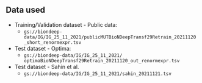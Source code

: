 ## Data used

- Training/Validation dataset - Public data:
  - `gs://biondeep-data/IG/IG_25_11_2021/publicMUTBioNDeepTransf29Retrain_20211120_short_renormexpr.tsv`
- Test dataset - Optima:
  - `gs://biondeep-data/IG/IG_25_11_2021/ optimaBioNDeepTransf29Retrain_20211120_out_renormexpr.tsv`
- Test dataset - Sahin et al.
  - `gs://biondeep-data/IG/IG_25_11_2021/sahin_20211121.tsv`
